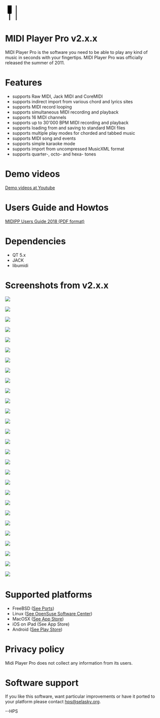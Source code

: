 <IMG SRC="https://raw.githubusercontent.com/hselasky/midipp/main/midipp.png"></IMG>
# MIDI Player Pro v2.x.x 

MIDI Player Pro is the software you need to be able to play any kind of music in seconds with your fingertips.
MIDI Player Pro was officially released the summer of 2011.

# Features
<ul>
  <li>supports Raw MIDI, Jack MIDI and CoreMIDI</li>
  <li>supports indirect import from various chord and lyrics sites</li>
  <li>supports MIDI record looping</li>
  <li>supports simultaneous MIDI recording and playback</li>
  <li>supports 16 MIDI channels</li>
  <li>supports up to 30'000 BPM MIDI recording and playback</li>
  <li>supports loading from and saving to standard MIDI files</li>
  <li>supports multiple play modes for chorded and tabbed music</li>
  <li>supports MIDI song and events</li>
  <li>supports simple karaoke mode</li>
  <li>supports import from uncompressed MusicXML format</li>
  <li>supports quarter-, octo- and hexa- tones</li>
</ul>

# Demo videos
<A HREF="https://www.youtube.com/playlist?list=PL85pRnIQwc7Q-wwT0DiUS2Gg2PhFnnOi1">Demo videos at Youtube</A>

# Users Guide and Howtos
<A HREF="http://www.selasky.org/hans_petter/midistudio/midipp_users_guide_2018.pdf">MIDIPP Users Guide 2018 (PDF format)</A>

# Dependencies
<ul>
  <li>QT 5.x</li>
  <li>JACK</li>
  <li>libumidi</li>
</ul>

# Screenshots from v2.x.x
<IMG SRC="http://www.selasky.org/hans_petter/midistudio/screenshot000.png?"></IMG>

<IMG SRC="http://www.selasky.org/hans_petter/midistudio/screenshot001.png?"></IMG>

<IMG SRC="http://www.selasky.org/hans_petter/midistudio/screenshot002.png?"></IMG>

<IMG SRC="http://www.selasky.org/hans_petter/midistudio/screenshot003.png?"></IMG>

<IMG SRC="http://www.selasky.org/hans_petter/midistudio/screenshot004.png?"></IMG>

<IMG SRC="http://www.selasky.org/hans_petter/midistudio/screenshot005.png?"></IMG>

<IMG SRC="http://www.selasky.org/hans_petter/midistudio/screenshot006.png?"></IMG>

<IMG SRC="http://www.selasky.org/hans_petter/midistudio/screenshot007.png?"></IMG>

<IMG SRC="http://www.selasky.org/hans_petter/midistudio/screenshot008.png?"></IMG>

<IMG SRC="http://www.selasky.org/hans_petter/midistudio/screenshot009.png?"></IMG>

<IMG SRC="http://www.selasky.org/hans_petter/midistudio/screenshot010.png?"></IMG>

<IMG SRC="http://www.selasky.org/hans_petter/midistudio/screenshot011.png?"></IMG>

<IMG SRC="http://www.selasky.org/hans_petter/midistudio/screenshot012.png?"></IMG>

<IMG SRC="http://www.selasky.org/hans_petter/midistudio/screenshot013.png?"></IMG>

<IMG SRC="http://www.selasky.org/hans_petter/midistudio/screenshot014.png?"></IMG>

<IMG SRC="http://www.selasky.org/hans_petter/midistudio/screenshot015.png?"></IMG>

<IMG SRC="http://www.selasky.org/hans_petter/midistudio/screenshot016.png?"></IMG>

<IMG SRC="http://www.selasky.org/hans_petter/midistudio/screenshot017.png?"></IMG>

<IMG SRC="http://www.selasky.org/hans_petter/midistudio/screenshot018.png?"></IMG>

<IMG SRC="http://www.selasky.org/hans_petter/midistudio/screenshot019.png?"></IMG>

<IMG SRC="http://www.selasky.org/hans_petter/midistudio/screenshot020.png?"></IMG>

<IMG SRC="http://www.selasky.org/hans_petter/midistudio/screenshot021.png?"></IMG>

<IMG SRC="http://www.selasky.org/hans_petter/midistudio/screenshot022.png?"></IMG>

<IMG SRC="http://www.selasky.org/hans_petter/midistudio/screenshot023.png?"></IMG>

<IMG SRC="http://www.selasky.org/hans_petter/midistudio/screenshot024.png?"></IMG>

<IMG SRC="http://www.selasky.org/hans_petter/midistudio/screenshot025.png?"></IMG>

<IMG SRC="http://www.selasky.org/hans_petter/midistudio/screenshot026.png?"></IMG>

<IMG SRC="http://www.selasky.org/hans_petter/midistudio/screenshot027.png?"></IMG>

# Supported platforms
<ul>
<li>FreeBSD (<a HREF="http://www.freshports.org/audio/midipp">See Ports</a>)
<li>Linux (<a HREF="http://software.opensuse.org/download.html?project=home%3Aedogawa&package=midipp">See OpenSuse Software Center</a>)
<li>MacOSX (<a HREF="https://itunes.apple.com/app/midi-player-pro/id689617853?mt=12">See App Store</a>)
<li>iOS on iPad (See App Store)
<li>Android (<a HREF="https://play.google.com/store/apps/details?id=org.selasky.midipp">See Play Store</a>)
</ul>

# Privacy policy
Midi Player Pro does not collect any information from its users.

# Software support
If you like this software, want particular improvements or have it ported to your platform please contact hps@selasky.org.

--HPS
